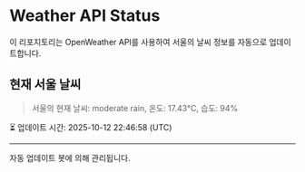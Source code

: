 
# Weather API Status

이 리포지토리는 OpenWeather API를 사용하여 서울의 날씨 정보를 자동으로 업데이트합니다.

## 현재 서울 날씨
> 서울의 현재 날씨: moderate rain, 온도: 17.43°C, 습도: 94%

⏳ 업데이트 시간: 2025-10-12 22:46:58 (UTC)

---
자동 업데이트 봇에 의해 관리됩니다.
